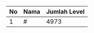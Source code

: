| No | Nama            | Jumlah Level |
|----|-----------------|--------------|
| 1  | #    |    4973        |
